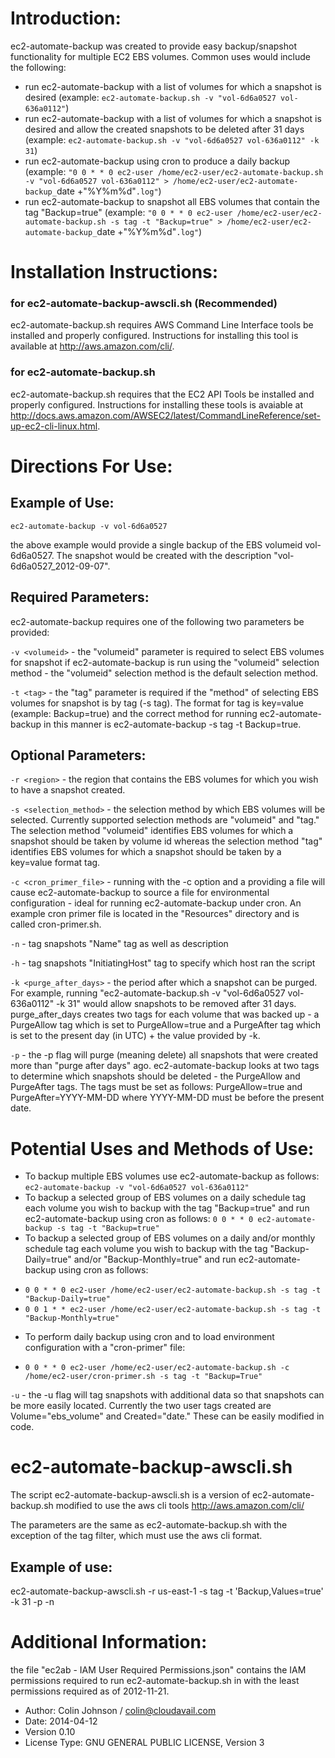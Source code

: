 # Introduction:
ec2-automate-backup was created to provide easy backup/snapshot functionality for multiple EC2 EBS volumes. Common uses would include the following:
* run ec2-automate-backup with a list of volumes for which a snapshot is desired (example: `ec2-automate-backup.sh -v "vol-6d6a0527 vol-636a0112"`)
* run ec2-automate-backup with a list of volumes for which a snapshot is desired and allow the created snapshots to be deleted after 31 days (example: `ec2-automate-backup.sh -v "vol-6d6a0527 vol-636a0112" -k 31`)
* run ec2-automate-backup using cron to produce a daily backup (example: `"0 0 * * 0 ec2-user /home/ec2-user/ec2-automate-backup.sh -v "vol-6d6a0527 vol-636a0112" > /home/ec2-user/ec2-automate-backup_`date +"%Y%m%d"`.log"`)
* run ec2-automate-backup to snapshot all EBS volumes that contain the tag "Backup=true" (example: `"0 0 * * 0 ec2-user /home/ec2-user/ec2-automate-backup.sh -s tag -t "Backup=true" > /home/ec2-user/ec2-automate-backup_`date +"%Y%m%d"`.log"`)

# Installation Instructions:
### for ec2-automate-backup-awscli.sh (Recommended)
ec2-automate-backup.sh requires AWS Command Line Interface tools be installed and properly configured. Instructions for installing this tool is available at http://aws.amazon.com/cli/.

### for ec2-automate-backup.sh
ec2-automate-backup.sh requires that the EC2 API Tools be installed and properly configured. Instructions for installing these tools is avaiable at http://docs.aws.amazon.com/AWSEC2/latest/CommandLineReference/set-up-ec2-cli-linux.html.

# Directions For Use:
## Example of Use:
`ec2-automate-backup -v vol-6d6a0527`

the above example would provide a single backup of the EBS volumeid vol-6d6a0527. The snapshot would be created with the description "vol-6d6a0527_2012-09-07".
## Required Parameters:
ec2-automate-backup requires one of the following two parameters be provided:

`-v <volumeid>` - the "volumeid" parameter is required to select EBS volumes for snapshot if ec2-automate-backup is run using the "volumeid" selection method - the "volumeid" selection method is the default selection method.
    
`-t <tag>` - the "tag" parameter is required if the "method" of selecting EBS volumes for snapshot is by tag (-s tag). The format for tag is key=value (example: Backup=true) and the correct method for running ec2-automate-backup in this manner is ec2-automate-backup -s tag -t Backup=true.
## Optional Parameters:
`-r <region>` - the region that contains the EBS volumes for which you wish to have a snapshot created.

`-s <selection_method>` - the selection method by which EBS volumes will be selected. Currently supported selection methods are "volumeid" and "tag." The selection method "volumeid" identifies EBS volumes for which a snapshot should be taken by volume id whereas the selection method "tag" identifies EBS volumes for which a snapshot should be taken by a key=value format tag.

`-c <cron_primer_file>` - running with the -c option and a providing a file will cause ec2-automate-backup to source a file for environmental configuration - ideal for running ec2-automate-backup under cron. An example cron primer file is located in the "Resources" directory and is called cron-primer.sh.

`-n` - tag snapshots "Name" tag as well as description

`-h` - tag snapshots "InitiatingHost" tag to specify which host ran the script

`-k <purge_after_days>` - the period after which a snapshot can be purged. For example, running "ec2-automate-backup.sh -v "vol-6d6a0527 vol-636a0112" -k 31" would allow snapshots to be removed after 31 days. purge_after_days creates two tags for each volume that was backed up - a PurgeAllow tag which is set to PurgeAllow=true and a PurgeAfter tag which is set to the present day (in UTC) + the value provided by -k.

`-p` - the -p flag will purge (meaning delete) all snapshots that were created more than "purge after days" ago. ec2-automate-backup looks at two tags to determine which snapshots should be deleted - the PurgeAllow and PurgeAfter tags. The tags must be set as follows: PurgeAllow=true and PurgeAfter=YYYY-MM-DD where YYYY-MM-DD must be before the present date.
# Potential Uses and Methods of Use:
* To backup multiple EBS volumes use ec2-automate-backup as follows: `ec2-automate-backup -v "vol-6d6a0527 vol-636a0112"`
* To backup a selected group of EBS volumes on a daily schedule tag each volume you wish to backup with the tag "Backup=true" and run ec2-automate-backup using cron as follows: `0 0 * * 0 ec2-automate-backup -s tag -t "Backup=true"`
* To backup a selected group of EBS volumes on a daily and/or monthly schedule tag each volume you wish to backup with the tag "Backup-Daily=true" and/or "Backup-Monthly=true" and run ec2-automate-backup using cron as follows:
 - `0 0 * * 0 ec2-user /home/ec2-user/ec2-automate-backup.sh -s tag -t "Backup-Daily=true"`
 - `0 0 1 * * ec2-user /home/ec2-user/ec2-automate-backup.sh -s tag -t "Backup-Monthly=true"`
* To perform daily backup using cron and to load environment configuration with a "cron-primer" file:
 - `0 0 * * 0 ec2-user /home/ec2-user/ec2-automate-backup.sh -c /home/ec2-user/cron-primer.sh -s tag -t "Backup=True"`

`-u` - the -u flag will tag snapshots with additional data so that snapshots can be more easily located. Currently the two user tags created are Volume="ebs_volume" and Created="date." These can be easily modified in code.

# ec2-automate-backup-awscli.sh

The script ec2-automate-backup-awscli.sh is a version of ec2-automate-backup.sh modified to use the aws cli tools http://aws.amazon.com/cli/

The parameters are the same as ec2-automate-backup.sh with the exception of the tag filter, which must use the aws cli format.

## Example of use:

 ec2-automate-backup-awscli.sh -r us-east-1 -s tag -t 'Backup,Values=true' -k 31 -p -n


# Additional Information:
the file "ec2ab - IAM User Required Permissions.json" contains the IAM permissions required to run ec2-automate-backup.sh in with the least permissions required as of 2012-11-21.

- Author: Colin Johnson / colin@cloudavail.com
- Date: 2014-04-12
- Version 0.10
- License Type: GNU GENERAL PUBLIC LICENSE, Version 3
